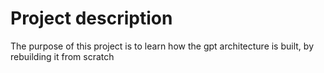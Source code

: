 # Project description
The purpose of this project is to learn how the gpt architecture is built, by rebuilding it from scratch